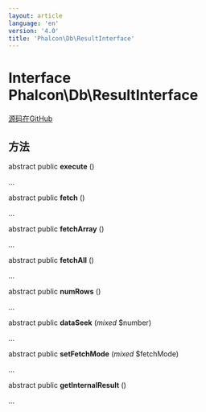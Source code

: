 ```yaml
---
layout: article
language: 'en'
version: '4.0'
title: 'Phalcon\Db\ResultInterface'
---
```

# Interface **Phalcon\Db\ResultInterface**

<a href="https://github.com/phalcon/cphalcon/tree/v4.0.0/phalcon/db/resultinterface.zep" class="btn btn-default btn-sm">源码在GitHub</a>

## 方法

abstract public **execute** ()

...

abstract public **fetch** ()

...

abstract public **fetchArray** ()

...

abstract public **fetchAll** ()

...

abstract public **numRows** ()

...

abstract public **dataSeek** (*mixed* $number)

...

abstract public **setFetchMode** (*mixed* $fetchMode)

...

abstract public **getInternalResult** ()

...